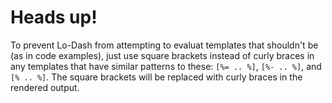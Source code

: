 # Heads up!

To prevent Lo-Dash from attempting to evaluat templates that shouldn't be (as in code examples), just use square brackets instead of curly braces in any templates that have similar patterns to these: `[%= .. %]`, `[%- .. %]`, and `[% .. %]`. The square brackets will be replaced with curly braces in the rendered output.